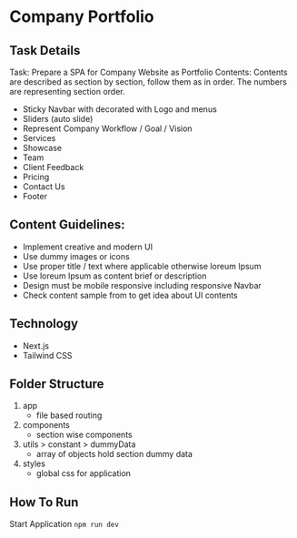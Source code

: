 # Company Portfolio

## Task Details
Task: Prepare a SPA for Company Website as Portfolio
Contents: Contents are described as section by section, follow them as in order. The numbers are representing section order.
- Sticky Navbar with decorated with Logo and menus
- Sliders (auto slide)
- Represent Company Workflow / Goal / Vision
- Services
- Showcase
- Team
- Client Feedback
- Pricing
- Contact Us
- Footer

## Content Guidelines:
- Implement creative and modern UI
- Use dummy images or icons
- Use proper title / text where applicable otherwise loreum Ipsum
- Use loreum Ipsum as content brief or description
- Design must be mobile responsive including responsive Navbar
- Check content sample from to get idea about UI contents

## Technology
- Next.js
- Tailwind CSS

## Folder Structure
1. app
    - file based routing
2. components
    - section wise components
3. utils > constant > dummyData
    - array of objects hold section dummy data
4. styles
    - global css for application

## How To Run
Start Application  `npm run dev`
